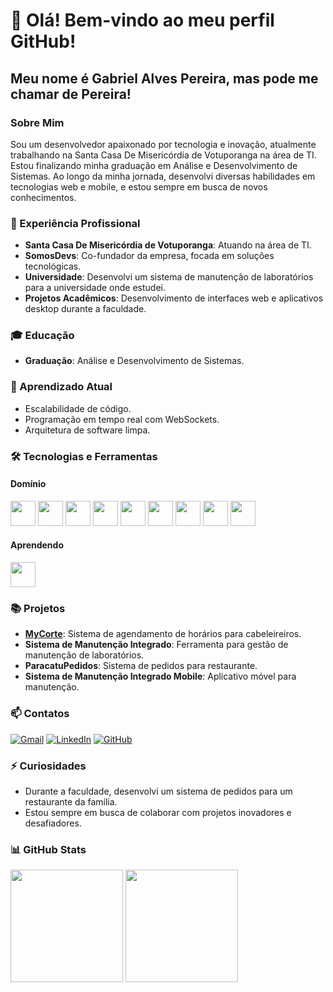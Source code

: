 # 👋 Olá! Bem-vindo ao meu perfil GitHub!
## Meu nome é Gabriel Alves Pereira, mas pode me chamar de Pereira!

### Sobre Mim

Sou um desenvolvedor apaixonado por tecnologia e inovação, atualmente trabalhando na Santa Casa De Misericórdia de Votuporanga na área de TI. Estou finalizando minha graduação em Análise e Desenvolvimento de Sistemas. Ao longo da minha jornada, desenvolvi diversas habilidades em tecnologias web e mobile, e estou sempre em busca de novos conhecimentos.

### 💼 Experiência Profissional

- **Santa Casa De Misericórdia de Votuporanga**: Atuando na área de TI.
- **SomosDevs**: Co-fundador da empresa, focada em soluções tecnológicas.
- **Universidade**: Desenvolvi um sistema de manutenção de laboratórios para a universidade onde estudei.
- **Projetos Acadêmicos**: Desenvolvimento de interfaces web e aplicativos desktop durante a faculdade.

### 🎓 Educação

- **Graduação**: Análise e Desenvolvimento de Sistemas.

### 🌱 Aprendizado Atual

- Escalabilidade de código.
- Programação em tempo real com WebSockets.
- Arquitetura de software limpa.

### 🛠 Tecnologias e Ferramentas

#### Domínio
<img src="https://cdn.jsdelivr.net/gh/devicons/devicon/icons/php/php-original.svg" width="40" height="40"/> <img src="https://cdn.jsdelivr.net/gh/devicons/devicon/icons/laravel/laravel-plain.svg" width="40" height="40"/> <img src="https://cdn.jsdelivr.net/gh/devicons/devicon/icons/python/python-original.svg" width="40" height="40"/> <img src="https://cdn.jsdelivr.net/gh/devicons/devicon/icons/java/java-original.svg" width="40" height="40"/> <img src="https://cdn.jsdelivr.net/gh/devicons/devicon/icons/javascript/javascript-original.svg" width="40" height="40"/> <img src="https://cdn.jsdelivr.net/gh/devicons/devicon/icons/angularjs/angularjs-original.svg" width="40" height="40"/> <img src="https://cdn.jsdelivr.net/gh/devicons/devicon/icons/typescript/typescript-original.svg" width="40" height="40"/> <img src="https://cdn.jsdelivr.net/gh/devicons/devicon/icons/csharp/csharp-original.svg" width="40" height="40"/> <img src="https://cdn.jsdelivr.net/gh/devicons/devicon/icons/dart/dart-original.svg" width="40" height="40"/>

#### Aprendendo
<img src="https://cdn.jsdelivr.net/gh/devicons/devicon/icons/websocket/websocket-original.svg" width="40" height="40"/>

### 📚 Projetos

- **[MyCorte](https://github.com/gabrielpereira1603/MyCorte)**: Sistema de agendamento de horários para cabeleireiros.
- **Sistema de Manutenção Integrado**: Ferramenta para gestão de manutenção de laboratórios.
- **ParacatuPedidos**: Sistema de pedidos para restaurante.
- **Sistema de Manutenção Integrado Mobile**: Aplicativo móvel para manutenção.

### 📫 Contatos

<div>
<a href="mailto:pereiragabrieldev@gmail.com"><img src="https://img.shields.io/badge/Gmail-D14836?style=for-the-badge&logo=gmail&logoColor=white" alt="Gmail"></a>
<a href="https://www.linkedin.com/in/gabrielalvespereira16/" target="_blank"><img src="https://img.shields.io/badge/LinkedIn-%230077B5?style=for-the-badge&logo=linkedin&logoColor=white" alt="LinkedIn"></a>
<a href="https://github.com/gabrielpereira1603" target="_blank"><img src="https://img.shields.io/badge/GitHub-181717?style=for-the-badge&logo=github&logoColor=white" alt="GitHub"></a>
</div>

### ⚡ Curiosidades

- Durante a faculdade, desenvolvi um sistema de pedidos para um restaurante da família.
- Estou sempre em busca de colaborar com projetos inovadores e desafiadores.

### 📊 GitHub Stats

<div>
<img height="180em" src="https://github-readme-stats.vercel.app/api/top-langs/?username=gabrielpereira1603&layout=compact&langs_count=7&theme=dracula"/>
<img height="180em" src="https://github-readme-stats.vercel.app/api?username=gabrielpereira1603&show_icons=true&theme=dracula&include_all_commits=true&count_private=true"/>
</div>
